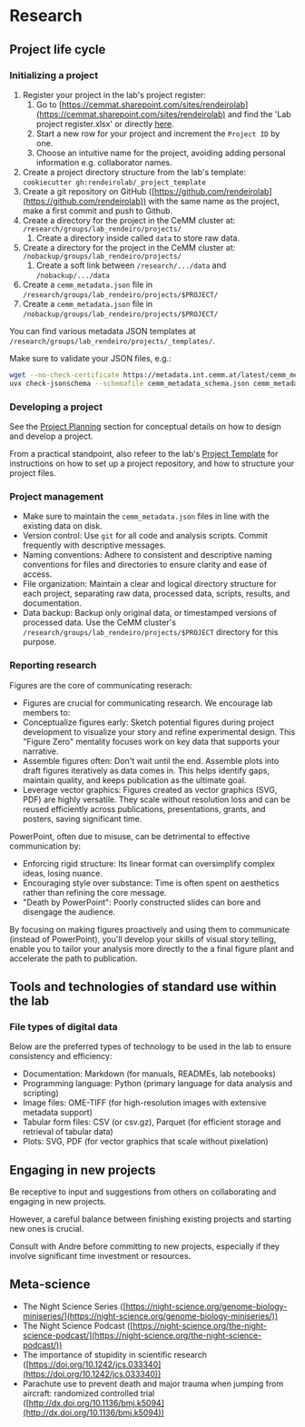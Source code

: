# Research

## Project life cycle

### Initializing a project

1. Register your project in the lab's project register:
   1. Go to [https://cemmat.sharepoint.com/sites/rendeirolab](https://cemmat.sharepoint.com/sites/rendeirolab) and find the 'Lab project register.xlsx' or directly [here](https://cemmat.sharepoint.com/:x:/r/sites/rendeirolab/\_layouts/15/Doc.aspx?sourcedoc=%7B4c72f84b-f33b-4162-a5e8-f05556fdf66b%7D&action=editnew).
   1. Start a new row for your project and increment the `Project ID` by one.
   1. Choose an intuitive name for the project, avoiding adding personal information e.g. collaborator names.
1. Create a project directory structure from the lab's template: `cookiecutter gh:rendeirolab/_project_template`
1. Create a git repository on GitHub ([https://github.com/rendeirolab](https://github.com/rendeirolab)) with the same name as the project, make a first commit and push to Github.
1. Create a directory for the project in the CeMM cluster at: `/research/groups/lab_rendeiro/projects/`
   1. Create a directory inside called `data` to store raw data.
1. Create a directory for the project in the CeMM cluster at: `/nobackup/groups/lab_rendeiro/projects/`
   1. Create a soft link between `/research/.../data` and `/nobackup/.../data`
1. Create a `cemm_metadata.json` file in `/research/groups/lab_rendeiro/projects/$PROJECT/`
1. Create a `cemm_metadata.json` file in `/nobackup/groups/lab_rendeiro/projects/$PROJECT/`

You can find various metadata JSON templates at `/research/groups/lab_rendeiro/projects/_templates/`.

Make sure to validate your JSON files, e.g.:

```bash
wget --no-check-certificate https://metadata.int.cemm.at/latest/cemm_metadata_schema.json
uvx check-jsonschema --schemafile cemm_metadata_schema.json cemm_metadata.json 
```

### Developing a project

See the [Project Planning](project_planning.md) section for conceptual details on how to design and develop a project.

From a practical standpoint, also refeer to the lab's [Project Template](https://github.com/rendeirolab/_project_template) for instructions on how to set up a project repository, and how to structure your project files.

### Project management

- Make sure to maintain the `cemm_metadata.json` files in line with the existing data on disk.
- Version control: Use `git` for all code and analysis scripts. Commit frequently with descriptive messages.
- Naming conventions: Adhere to consistent and descriptive naming conventions for files and directories to ensure clarity and ease of access.
- File organization: Maintain a clear and logical directory structure for each project, separating raw data, processed data, scripts, results, and documentation.
- Data backup: Backup only original data, or timestamped versions of processed data. Use the CeMM cluster's `/research/groups/lab_rendeiro/projects/$PROJECT` directory for this purpose.

### Reporting research

Figures are the core of communicating reserach:

- Figures are crucial for communicating research. We encourage lab members to:
- Conceptualize figures early: Sketch potential figures during project development to visualize your story and refine experimental design. This "Figure Zero" mentality focuses work on key data that supports your narrative.
- Assemble figures often: Don't wait until the end. Assemble plots into draft figures iteratively as data comes in. This helps identify gaps, maintain quality, and keeps publication as the ultimate goal.
- Leverage vector graphics: Figures created as vector graphics (SVG, PDF) are highly versatile. They scale without resolution loss and can be reused efficiently across publications, presentations, grants, and posters, saving significant time.

PowerPoint, often due to misuse, can be detrimental to effective communication by:

- Enforcing rigid structure: Its linear format can oversimplify complex ideas, losing nuance.
- Encouraging style over substance: Time is often spent on aesthetics rather than refining the core message.
- "Death by PowerPoint": Poorly constructed slides can bore and disengage the audience.

By focusing on making figures proactively and using them to communicate (instead of PowerPoint), you'll develop your skills of visual story telling, enable you to tailor your analysis more directly to the a final figure plant and accelerate the path to publication.

## Tools and technologies of standard use within the lab

### File types of digital data

Below are the preferred types of technology to be used in the lab to ensure consistency and efficiency:

- Documentation: Markdown (for manuals, READMEs, lab notebooks)
- Programming language: Python (primary language for data analysis and scripting)
- Image files: OME-TIFF (for high-resolution images with extensive metadata support)
- Tabular form files: CSV (or csv.gz), Parquet (for efficient storage and retrieval of tabular data)
- Plots: SVG, PDF (for vector graphics that scale without pixelation)

## Engaging in new projects

Be receptive to input and suggestions from others on collaborating and engaging in new projects.

However, a careful balance between finishing existing projects and starting new ones is crucial. 

Consult with Andre before committing to new projects, especially if they involve significant time investment or resources. 


## Meta-science

- The Night Science Series ([https://night-science.org/genome-biology-miniseries/](https://night-science.org/genome-biology-miniseries/))
- The Night Science Podcast ([https://night-science.org/the-night-science-podcast/](https://night-science.org/the-night-science-podcast/))
- The importance of stupidity in scientific research ([https://doi.org/10.1242/jcs.033340](https://doi.org/10.1242/jcs.033340))
- Parachute use to prevent death and major trauma when jumping from aircraft: randomized controlled trial ([http://dx.doi.org/10.1136/bmj.k5094](http://dx.doi.org/10.1136/bmj.k5094))
